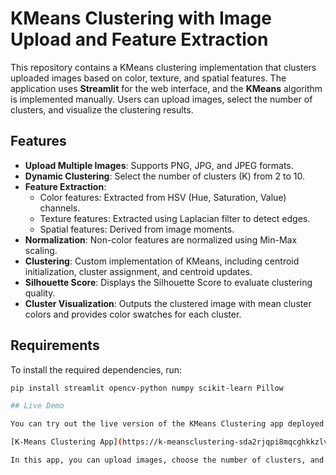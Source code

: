 # KMeans Clustering with Image Upload and Feature Extraction

This repository contains a KMeans clustering implementation that clusters uploaded images based on color, texture, and spatial features. The application uses **Streamlit** for the web interface, and the **KMeans** algorithm is implemented manually. Users can upload images, select the number of clusters, and visualize the clustering results.

## Features

- **Upload Multiple Images**: Supports PNG, JPG, and JPEG formats.
- **Dynamic Clustering**: Select the number of clusters (K) from 2 to 10.
- **Feature Extraction**:
  - Color features: Extracted from HSV (Hue, Saturation, Value) channels.
  - Texture features: Extracted using Laplacian filter to detect edges.
  - Spatial features: Derived from image moments.
- **Normalization**: Non-color features are normalized using Min-Max scaling.
- **Clustering**: Custom implementation of KMeans, including centroid initialization, cluster assignment, and centroid updates.
- **Silhouette Score**: Displays the Silhouette Score to evaluate clustering quality.
- **Cluster Visualization**: Outputs the clustered image with mean cluster colors and provides color swatches for each cluster.

## Requirements

To install the required dependencies, run:

```bash
pip install streamlit opencv-python numpy scikit-learn Pillow

## Live Demo

You can try out the live version of the KMeans Clustering app deployed on Streamlit Cloud at the following link:

[K-Means Clustering App](https://k-meansclustering-sda2rjqpi8mqcghkkzlvqz.streamlit.app/)

In this app, you can upload images, choose the number of clusters, and visualize the clustering results with mean colors for each cluster.
